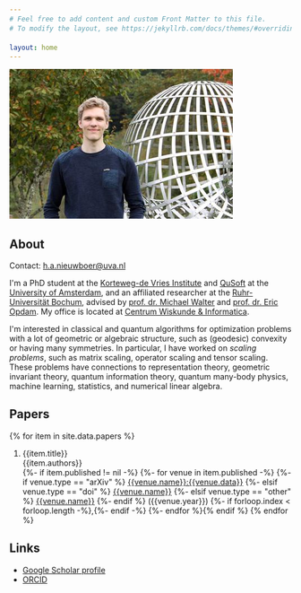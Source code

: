 ```yaml
---
# Feel free to add content and custom Front Matter to this file.
# To modify the layout, see https://jekyllrb.com/docs/themes/#overriding-theme-defaults

layout: home
---
```


[![Me](/assets/images/oberwolfach-me.jpeg "Copyright: Mathematisches Forschungsinstitut Oberwolfach")](https://opc.mfo.de/detail?photo_id=24560)

## About

Contact: [h.a.nieuwboer@uva.nl](mailto:h.a.nieuwboer@uva.nl)

I'm a PhD student at the [Korteweg-de Vries Institute](https://kdvi.uva.nl/) and [QuSoft](https://qusoft.org/) at the [University of Amsterdam](https://uva.nl/), and an affiliated researcher at the [Ruhr-Universit&auml;t Bochum](https://www.ruhr-uni-bochum.de/), advised by [prof. dr. Michael Walter](https://qi.ruhr-uni-bochum.de/walter) and [prof. dr. Eric Opdam](https://staff.fnwi.uva.nl/e.m.opdam/).
My office is located at [Centrum Wiskunde & Informatica](https://cwi.nl/).

I'm interested in classical and quantum algorithms for optimization problems with a lot of geometric or algebraic structure, such as (geodesic) convexity or having many symmetries. In particular, I have worked on *scaling problems*, such as matrix scaling, operator scaling and tensor scaling. These problems have connections to representation theory, geometric invariant theory, quantum information theory, quantum many-body physics, machine learning, statistics, and numerical linear algebra.

## Papers
{% for item in site.data.papers %}
1. {{item.title}} \
  {{item.authors}} \
  {%- if item.published != nil -%} {%- for venue in item.published -%} {%- if venue.type == "arXiv" %}
  [{{venue.name}}:{{venue.data}}](https://arxiv.org/abs/{{venue.data}})
  {%- elsif venue.type == "doi" %}
  [{{venue.name}}](https://dx.doi.org/{{venue.data}})
  {%- elsif venue.type == "other" %}
  [{{venue.name}}]({{venue.data}})
  {%- endif %}
  ({{venue.year}})
  {%- if forloop.index < forloop.length -%},{%- endif -%}
  {%- endfor %}{% endif %}
{% endfor %}

## Links
- [Google Scholar profile](https://scholar.google.com/citations?user=rD1Dw8kAAAAJ)
- [ORCID](https://orcid.org/0000-0003-3627-3636)
